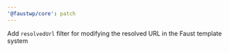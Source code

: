 ```yaml
---
'@faustwp/core': patch
---
```


Add `resolvedUrl` filter for modifying the resolved URL in the Faust template system
